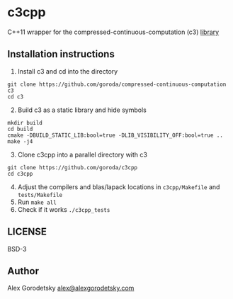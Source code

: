 # c3cpp
C++11 wrapper for the compressed-continuous-computation (c3) [library](https://github.com/goroda/compressed-continuous-computation)

## Installation instructions

1. Install c3 and cd into the directory
```
git clone https://github.com/goroda/compressed-continuous-computation c3
cd c3
```
2. Build c3 as a static library and hide symbols
```
mkdir build
cd build
cmake -DBUILD_STATIC_LIB:bool=true -DLIB_VISIBILITY_OFF:bool=true ..
make -j4
```
3. Clone c3cpp into a parallel directory with c3
```
git clone https://github.com/goroda/c3cpp
cd c3cpp
```
4. Adjust the compilers and blas/lapack locations in `c3cpp/Makefile` and `tests/Makefile`
5. Run `make all`
6. Check if it works `./c3cpp_tests`

## LICENSE
BSD-3 
## Author

Alex Gorodetsky alex@alexgorodetsky.com
